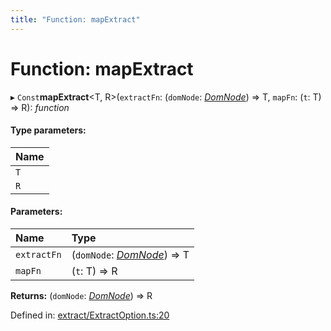 ```yaml
---
title: "Function: mapExtract"
---
```


# Function: mapExtract

▸ `Const`**mapExtract**<T, R\>(`extractFn`: (`domNode`: [*DomNode*](../classes/domnode.md)) => T, `mapFn`: (`t`: T) => R): *function*

#### Type parameters:

Name |
:------ |
`T` |
`R` |

#### Parameters:

Name | Type |
:------ | :------ |
`extractFn` | (`domNode`: [*DomNode*](../classes/domnode.md)) => T |
`mapFn` | (`t`: T) => R |

**Returns:** (`domNode`: [*DomNode*](../classes/domnode.md)) => R

Defined in: [extract/ExtractOption.ts:20](https://github.com/44x1carbon/gigantes/blob/89b5bd4/src/extract/ExtractOption.ts#L20)
